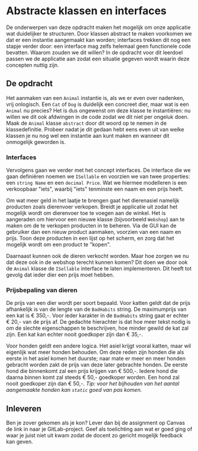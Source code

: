 # Abstracte klassen en interfaces

De onderwerpen van deze opdracht maken het mogelijk om onze applicatie wat
duidelijker te structuren. Door klassen abstract te maken voorkomen we dat er
een instantie aangemaakt kan worden; interfaces trekken dit nog een stapje
verder door: een interface mag zelfs helemaal geen functionele code bevatten.
Waarom zouden we dit willen? In de opdracht voor dit leerdoel passen we de
applicatie aan zodat een situatie gegeven wordt waarin deze concepten nuttig
zijn.

## De opdracht

Het aanmaken van een `Animal` instantie is, als we er even over nadenken, vrij
onlogisch. Een `Cat` of `Dog` is duidelijk een concreet dier, maar wat is een
`Animal` nu precies? Het is dus ongewenst om deze klasse te instantiëren: nu
willen we dit ook afdwingen in de code zodat we dit niet per ongeluk doen. Maak
de `Animal` klasse `abstract` door dit woord op te nemen in de klassedefinitie.
Probeer nadat je dit gedaan hebt eens even uit van welke klassen je nu nog wel
een instantie aan kunt maken en wanneer dit onmogelijk geworden is.

### Interfaces

Vervolgens gaan we verder met het concept interfaces. De interface die we gaan
definiëren noemen we `ISellable` en voorzien we van twee properties: een
`string Name` en een `decimal Price`. Wat we hiermee modelleren is een
verkoopbaar "iets", waarbij "iets" tenminste een naam en een prijs heeft.

Om wat meer geld in het laatje te brengen gaat het dierenasiel namelijk
producten zoals dierenvoer verkopen. Breidt je applicatie uit zodat het
mogelijk wordt om dierenvoer toe te voegen aan de winkel. Het is aangeraden om
hiervoor een nieuwe klasse (bijvoorbeeld `Webshop`) aan te maken om de te
verkopen producten in te beheren. Via de GUI kan de gebruiker dan een nieuw
product aanmaken, voorzien van een naam en prijs. Toon deze producten in een
lijst op het scherm, en zorg dat het mogelijk wordt om een product te "kopen".

Daarnaast kunnen ook de dieren verkocht worden. Maar hoe zorgen we nu dat deze
ook in de webshop terecht kunnen komen? Dit doen we door ook de `Animal` klasse
de `ISellable` interface te laten implementeren. Dit heeft tot gevolg dat ieder
dier een prijs moet hebben.

### Prijsbepaling van dieren

De prijs van een dier wordt per soort bepaald. Voor katten geldt dat de prijs
afhankelijk is van de lengte van de `BadHabits` string. De maximumprijs van een
kat is € 350,-. Voor ieder karakter in de `BadHabits` string gaat er echter €
20,- van de prijs af. De gedachte hierachter is dat hoe meer tekst nodig is om
de slechte eigenschappen te beschrijven, hoe minder gewild de kat zal zijn.
Een kat kan echter nooit goedkoper zijn dan € 35,-.

Voor honden geldt een andere logica. Het asiel krijgt vooral katten, maar wil
eigenlijk wat meer honden behouden. Om deze reden zijn honden die als eerste in
het asiel komen het duurste; naar mate er meer en meer honden gebracht worden
zakt de prijs van deze later gebrachte honden. De eerste hond die binnenkomt
zal een prijs krijgen van € 500,-. Iedere hond die daarna binnen komt zal
steeds € 50,- goedkoper worden. Een hond zal nooit goedkoper zijn dan € 50,-.
*Tip: voor het bijhouden van het aantal aangemaakte honden kan `static` goed
van pas komen.*

## Inleveren

Ben je zover gekomen als je kon? Lever dan bij de assignment op Canvas de link
in naar je GitLab-project. Geef als toelichting aan wat er goed ging of waar je
juist niet uit kwam zodat de docent zo gericht mogelijk feedback kan geven.

